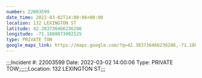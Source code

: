 ```yaml
---
number: 22003599
date_time: 2022-03-02T14:00:06+00:00
location: 132 LEXINGTON ST
latitude: 42.383736466236286
longitude: -71.1888073902525
type: PRIVATE TOW
google_maps_link: https://maps.google.com/?q=42.383736466236286,-71.1888073902525
---
```


;;;Incident #: 22003599  Date: 2022-03-02 14:00:06  Type: PRIVATE TOW;;;;;;Location: 132 LEXINGTON ST;;;
